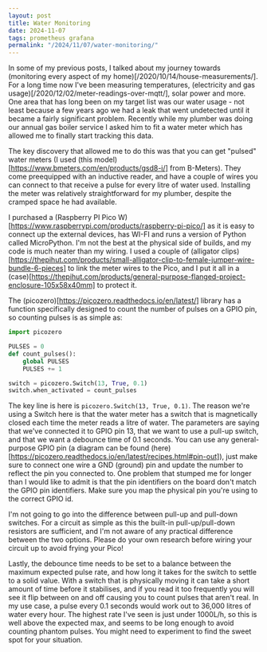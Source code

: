 ```yaml
---
layout: post
title: Water Monitoring
date: 2024-11-07
tags: prometheus grafana
permalink: "/2024/11/07/water-monitoring/"
---
```

In some of my previous posts, I talked about my journey towards (monitoring every aspect of my home)[/2020/10/14/house-measurements/].
For a long time now I've been measuring temperatures, (electricity and gas usage)[/2020/12/02/meter-readings-over-mqtt/], solar power
and more. One area that has long been on my target list was our water usage - not least because a few years ago we had a leak that
went undetected until it became a fairly significant problem. Recently while my plumber was doing our annual gas boiler service I asked
him to fit a water meter which has allowed me to finally start tracking this data.

The key discovery that allowed me to do this was that you can get "pulsed" water meters (I used (this model)[https://www.bmeters.com/en/products/gsd8-i/]
from B-Meters). They come preequipped with an inductive reader, and have a couple of wires you can connect to that receive a pulse for
every litre of water used. Installing the meter was relatively straightforward for my plumber, despite the cramped space he had available.

I purchased a (Raspberry PI Pico W)[https://www.raspberrypi.com/products/raspberry-pi-pico/] as it is easy to connect up the external devices,
has WI-FI and runs a version of Python called MicroPython. I'm not the best at the physical side of builds, and my code is much neater than my wiring.
I used a couple of (alligator clips)[https://thepihut.com/products/small-alligator-clip-to-female-jumper-wire-bundle-6-pieces] to link the meter
wires to the Pico, and I put it all in a (case)[https://thepihut.com/products/general-purpose-flanged-project-enclosure-105x58x40mm] to protect it.

The (picozero)[https://picozero.readthedocs.io/en/latest/] library has a function specifically designed to count the number of pulses on a GPIO
pin, so counting pulses is as simple as:

```python
import picozero

PULSES = 0
def count_pulses():
    global PULSES
    PULSES += 1

switch = picozero.Switch(13, True, 0.1)
switch.when_activated = count_pulses
```

The key line is here is `picozero.Switch(13, True, 0.1)`. The reason we're using a Switch here is that the water meter has a switch that is
magnetically closed each time the meter reads a litre of water. The parameters are saying that we've connected it to GPIO pin 13, that we
want to use a pull-up switch, and that we want a debounce time of 0.1 seconds. You can use any general-purpose GPIO pin (a diagram can be found
(here)[https://picozero.readthedocs.io/en/latest/recipes.html#pin-out]), just make sure to connect one wire a GND (ground) pin and update the
number to reflect the pin you connected to. One problem that stumped me for longer than I would like to admit is that the pin identifiers on
the board don't match the GPIO pin identifiers. Make sure you map the physical pin you're using to the correct GPIO id.

I'm not going to go into the difference between pull-up and pull-down switches. For a circuit as simple as this the built-in pull-up/pull-down
resistors are sufficient, and I'm not aware of any practical difference between the two options. Please do your own research before wiring your
circuit up to avoid frying your Pico!

Lastly, the debounce time needs to be set to a balance between the maximum expected pulse rate, and how long it takes for the switch to settle to
a solid value. With a switch that is physically moving it can take a short amount of time before it stabilises, and if you read it too frequently
you will see it flip between on and off causing you to count pulses that aren't real. In my use case, a pulse every 0.1 seconds would work out to
36,000 litres of water every hour. The highest rate I've seen is just under 1000L/h, so this is well above the expected max, and seems to be long
enough to avoid counting phantom pulses. You might need to experiment to find the sweet spot for your situation.

